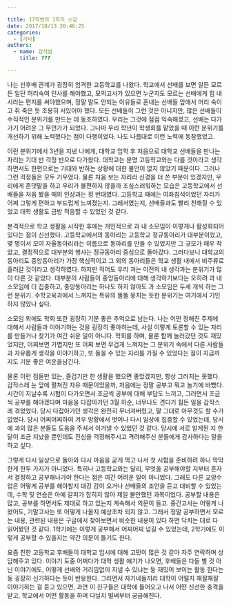 ```yaml
---

title: 17학번의 1학기 소감
date: 2017/10/13 20:46:25
categories:
  - [기타]
authors:
  - name: 김석범
    title: ???

---
```


나는 선후배 관계가 굉장히 엄격한 고등학교를 나왔다. 학교에서 선배를 보면 알든 모르든 일단 허리숙여 인사를 해야했고, 모의고사가 있으면 누군지도 모르는 선배에게 힘 내시라는 편지를 써야했으며, 정말 말도 안되는 이유들로 혼내는 선배들 앞에서 머리 숙이고 쥐 죽은 듯 조용히 서있어야 했다. 모든 선배들이 그런 것은 아니지만, 많은 선배들이 수직적인 분위기를 만드는 데 동조하였다. 우리는 그것에 점점 익숙해졌고, 선배는 다가가기 어려운 그 무언가가 되었다. 그나마 우리 학년이 학생회를 맡았을 때 이런 분위기를 개선하기 위해 노력했다는 점이 다행이었다. 나도 나름대로 이런 노력에 동참했었고.

이런 분위기에서 3년을 지낸 나에게, 대학교 입학 후 처음으로 대학교 선배들을 만나는 자리는 기대 반 걱정 반으로 다가왔다. 대학교는 분명 고등학교와는 다를 것이라고 생각하면서도 한편으로는 기대와 반하는 상황에 대한 불안이 없지 않았기 때문이다. 그러나 그런 걱정들은 모두 기우였다. 물론 처음 보는 자리라 신경을 더 쓴 부분이 있겠지만, 우리에게 존댓말을 하고 우리가 불편하지 않을까 조심스러워하는 모습은 고등학교에서 선배들을 처음 봤을 때의 인상과는 정 반대였다. 고등학교 때에는 여좌침석이었던 자리가 어찌 그렇게 편하고 부드럽게 느껴졌는지. 그래서였는지, 선배들과도 빨리 친해질 수 있었고 대학 생활도 금방 적응할 수 있었던 것 같다.

본격적으로 학교 생활을 시작한 후에는 개인적으로 과 내 소모임이 이렇게나 활성화되어있다는 점이 신선했다. 고등학교에서의 동아리는 고등학교 정규동아리가 대부분이었고, 몇 명이서 모여 자율동아리라는 이름으로 동아리를 만들 수 있었지만 그 규모가 매우 작았고, 결정적으로 대부분의 행사는 정규동아리 중심으로 돌아갔다. 그러다보니 대학교의 동아리도 중앙동아리가 가장 핵심적이고 그 외의 동아리들은 학교 생활 내에서 비주류로 흘러갈 것이라고 생각하였다. 하지만 적어도 우리 과는 이전의 내 생각과는 분위기가 많이 다른 것 같았다. 대부분의 사람들이 중앙동아리에 대해 생각하기보다는 오히려 과 내 소모임에 더 집중하고, 중앙동아리는 하나도 하지 않아도 과 소모임은 두세 개씩 하는 그런 분위기. 수학교육과에서 느껴지는 특유의 똘똘 뭉치는 듯한 분위기는 여기에서 기인하지 않았나 싶다.

소모임 외에도 학회 또한 굉장히 기분 좋은 추억으로 남는다. 나는 어떤 정해진 주제에 대해서 사람들과 이야기하는 것을 굉장히 좋아하는데, 사실 이렇게 토론할 수 있는 자리를 만들거나 찾기가 여간 쉬운 일이 아니다. 학회를 하며, 물론 함께 놀러갔던 것도 재밌었지만, 어찌보면 가볍지만 또 어찌 보면 무겁게 느껴지는 그 분위기 속에서 다른 사람들과 자유롭게 생각을 이야기하고, 또 들을 수 있는 자리를 가질 수 있었다는 점이 지금까지도 기분 좋은 여운을남긴다.

물론 이런 점들만 있는, 즐겁기만 한 생활을 했으면 좋았겠지만, 항상 그러지는 못했다. 갑작스레 눈 앞에 펼쳐진 자유 때문이었을까, 처음에는 정말 공부고 뭐고 놀기에 바빴다. 시간이 지날수록 시험이 다가오면서 조금씩 공부에 대해 부담도 느끼고, 그러면서 조금씩 공부를 해야겠다며 마음을 다잡아가던 3월 하순, 너무나도 견디기 힘든 일을 갑작스레 겪었었다. 당시 다잡아가던 생각은 완전히 무너져버렸고, 말 그대로 아무것도 할 수가 없었다. 당시 어찌어찌하여 겨우 방황에서 벗어나 다시 일상에 집중할 수 있었는데, 당시에 과의 많은 분들도 도움을 주셔서 이겨낼 수 있었던 것 같다. 당시에 서로 알게된 지 한 달이 조금 지났을 뿐인데도 진심을 걱정해주시고 격려해주신 분들에게 감사하다는 말을 하고 싶다.

그렇게 다시 일상으로 돌아와 다시 마음을 굳게 먹고 나서 첫 시험을 준비하려 하니 막막한게 한두 가지가 아니었다. 특히나 고등학교와는 달리, 무엇을 공부해야할 지부터 혼자서 결정하고 공부해나가야 한다는 점은 여간 어려운 일이 아니었다. 그래도 다른 교양수업은 어떻게 공부를 해야할지 대강 감이 오거나 선배들의 조언을 듣고 대비할 수 있었는데, 수학 및 연습은 아예 갈피가 잡히지 않아 제일 불안했던 과목이었다. 공부할 내용은 많고, 공부를 하면서도 제대로 하고 있는지 계속해서 의문이 들고. 중간고사는 어떻게 나왔어도, 기말고사는 또 어떻게 나올지 예상조차 되지 않고. 그래서 정말 공부하면서 모르는 내용, 관련된 내용은 구글에서 찾아보면서 비슷한 내용이 있다 하면 닥치는 대로 다 읽어봤던 것 같다. 1학기에는 이렇게 공부해서 어찌어찌 넘길 수 있었는데, 2학기에도 이렇게 공부할 수 있을지는 약간 의문이 들기도 한다.

요즘 친한 고등학교 후배들이 대학교 입시에 대해 고민이 많은 것 같아 자주 연락하며 상담해주고 있다. 이야기 도중 어쩌다가 대학 생활 얘기가 나오면, 후배들은 다들 별 것 아닌 이야기에도, 어떻게 선배와 거리낌없이 지낼 수 있냐는 둥 재밌어 보이는 활동 한다는 둥 굉장히 신기하다는 듯이 반응한다. 그러면서 자기네들끼리 대학이 어떨지 재잘재잘 이야기하는 걸 듣고 있으면, 과연 이 친구들은 대학에 들어오고 나서 어떤 신선한 충격을 받고, 학교에서 어떤 활동을 하며 다닐지 벌써부터 궁금해진다.
